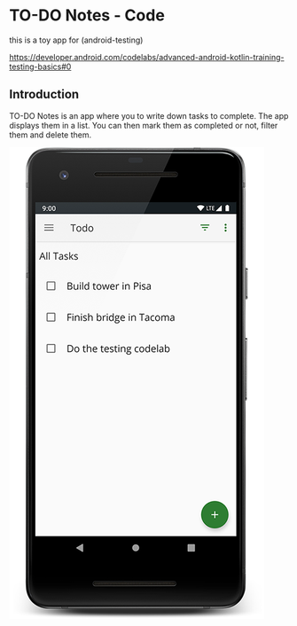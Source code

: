TO-DO Notes - Code 
==============================

this is a toy app for (android-testing) 

https://developer.android.com/codelabs/advanced-android-kotlin-training-testing-basics#0

Introduction
------------

TO-DO Notes is an app where you to write down tasks to complete. The app displays them in a list.
You can then mark them as completed or not, filter them and delete them.

![App main screen, screenshot](screenshot.png)